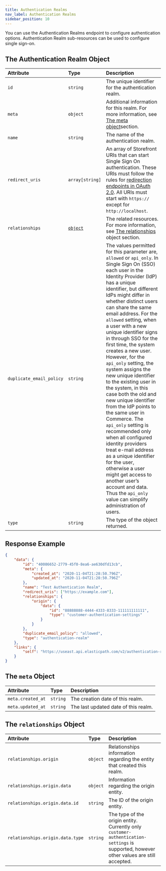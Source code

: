 ```yaml
---
title: Authentication Realms
nav_label: Authentication Realms
sidebar_position: 10
---
```


You can use the Authentication Realms endpoint to configure authentication options. Authentication Realm sub-resources can be used to configure single sign-on.

## The Authentication Realm Object

| Attribute                | Type                                  | Description                                                                                                                                                                                                                                                                                                                                                                                                                                                                                                                                                                                                                                                                                                                                                                                                                                                                                                                              |
| :----------------------- | :------------------------------------ | :--------------------------------------------------------------------------------------------------------------------------------------------------------------------------------------------------------------------------------------------------------------------------------------------------------------------------------------------------------------------------------------------------------------------------------------------------------------------------------------------------------------------------------------------------------------------------------------------------------------------------------------------------------------------------------------------------------------------------------------------------------------------------------------------------------------------------------------------------------------------------------------------------------------------------------------- |
| `id`                     | `string`                              | The unique identifier for the authentication realm.                                                                                                                                                                                                                                                                                                                                                                                                                                                                                                                                                                                                                                                                                                                                                                                                                                                                                      |
| `meta`                   | `object`          | Additional information for this realm. For more information, see [The meta object](#the-meta-object)section.                                                                                                                                                                                                                                                                                                                                                                                                                                                                                                                                                                                                                                                                                                                                                                                                                                            |
| `name`                   | `string`                              | The name of the authentication realm.                                                                                                                                                                                                                                                                                                                                                                                                                                                                                                                                                                                                                                                                                                                                                                                                                                                                                                    |
| `redirect_uris`          | `array[string]`                       | An array of Storefront URIs that can start Single Sign On authentication. These URIs must follow the rules for [redirection endpoints in OAuth 2.0](https://tools.ietf.org/html/rfc6749#section-3.1.2). All URIs must start with `https://` except for `http://localhost`.                                                                                                                                                                                                                                                                                                                                                                                                                                                                                                                                                                         |
| `relationships`          | [`object`](#the-relationships-object) | The related resources. For more information, see [The relationships](/docs/authentication/single-sign-on/authentication-realm-api/authentication-realm-api-overview#the-relationships-object) object section.                                                                                                                                                                                                                                                                                                                                                                                                                                                                                                                                                                                                                                                                                                                                                                                                                                                   |
| `duplicate_email_policy` | `string`                              | The values permitted for this parameter are, `allowed` or `api_only`. In Single Sign On (SSO) each user in the Identity Provider (IdP) has a unique identifier, but different IdPs might differ in whether distinct users can share the same email address. For the `allowed` setting, when a user with a new unique identifier signs in through SSO for the first time, the system creates a new user. However, for the `api_only` setting, the system assigns the new unique identifier to the existing user in the system, in this case both the old and new unique identifier from the IdP points to the same user in Commerce. The `api_only` setting is recommended only when all configured identity providers treat e-mail address as a unique identifier for the user, otherwise a user might get access to another user’s account and data. Thus the `api_only` value can simplify administration of users. |
| `type`                   | `string`                              | The type of the object returned.                                                                                                                                                                                                                                                                                                                                                                                                                                                                                                                                                                                                                                                                                                                                                                                                                                                                                                         |

## Response Example

```json
{
    "data": {
        "id": "40086652-2779-45f0-8ea6-ae630dfd13cb",
        "meta": {
            "created_at": "2020-11-04T21:28:50.796Z",
            "updated_at": "2020-11-04T21:28:50.796Z"
        },
        "name": "Test Authentication Realm",
        "redirect_uris": ["https://example.com"],
        "relationships": {
            "origin": {
                "data": {
                    "id": "88888888-4444-4333-8333-111111111111",
                    "type": "customer-authentication-settings"
                }
            }
        },
        "duplicate_email_policy": "allowed",
        "type": "authentication-realm"
    },
    "links": {
        "self": "https://useast.api.elasticpath.com/v2/authentication-realms/40086652-2779-45f0-8ea6-ae630dfd13cb"
    }
}
```

## The `meta` Object

| Attribute         | Type     | Description                          |
| :---------------- | :------- | :----------------------------------- |
| `meta.created_at` | `string` | The creation date of this realm.     |
| `meta.updated_at` | `string` | The last updated date of this realm. |

## The `relationships` Object

| Attribute                        | Type     | Description                                                                                                                             |
| :------------------------------- | :------- | :-------------------------------------------------------------------------------------------------------------------------------------- |
| `relationships.origin`           | `object` | Relationships information regarding the entity that created this realm.                                                                 |
| `relationships.origin.data`      | `object` | Information regarding the origin entity.                                                                                                |
| `relationships.origin.data.id`   | `string` | The ID of the origin entity.                                                                                                            |
| `relationships.origin.data.type` | `string` | The type of the origin entity. Currently only `customer-authentication-settings` is supported, however other values are still accepted. |
